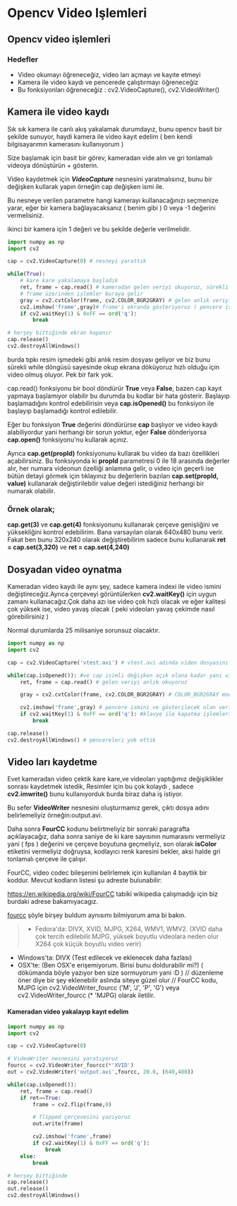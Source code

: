 # Opencv Video Işlemleri

## Opencv video işlemleri
### Hedefler

- Video okumayı öğreneceğiz, video ları açmayı ve kayıte etmeyi
- Kamera ile video kaydı ve pencerede çalıştırmayı öğreneceğiz
- Bu fonksiyonları öğreneceğiz : cv2.VideoCapture(), cv2.VideoWriter()

## Kamera ile video kaydı
Sık sık kamera ile canlı akış yakalamak durumdayız, bunu opencv basit bir şekilde sunuyor, haydi kamera ile video kayıt edelim ( ben kendi bilgisayarımın kamerasını kullanıyorum )

Size başlamak için basit bir görev, kameradan vide alın ve gri tonlamalı videoya dönüştürün + gösterin.

Video kaydetmek için ***VideoCapture*** nesnesini yaratmalısınız, bunu bir değişken kullarak yapın örneğin cap değişken ismi ile.

Bu nesneye verilen parametre hangi kamerayı kullanacağınızı seçmenize yarar, eğer bir kamera bağlayacaksanız ( benim gibi ) 0 veya -1 değerini vermelisiniz.

ikinci bir kamera için 1 değeri ve bu şekilde değerle verilmelidir.

```python
import numpy as np
import cv2

cap = cv2.VideoCapture(0) # nesneyi yarattık

while(True):
    # kare kare yakalamaya başladık
    ret, frame = cap.read() # kameradan gelen veriyi okuyoruz, sürekli dir.
    # frame üzerinden işlemler buraya gelir
    gray = cv2.cvtColor(frame, cv2.COLOR_BGR2GRAY) # gelen anlık veriyi gri tona çeviriyoruz
    cv2.imshow('frame',gray)# frame'i ekranda gösteriyoruz ( pencere ismi "frame" okunacak veri ise ikinci parametre olan gray dır tıpkı bir önceki derste resim işleme'de anlatılar gibi.
    if cv2.waitKey(1) & 0xFF == ord('q'):
        break

# herşey bittiğinde ekran kapanır
cap.release()
cv2.destroyAllWindows()
```

burda tıpkı resim işmedeki gibi anlık resim dosyası geliyor ve biz bunu sürekli while döngüsü sayesinde okup ekrana döküyoruz hızlı olduğu için video olmuş oluyor. Pek bir fark yok.

cap.read()  fonksiyonu bir bool döndürür **True** veya **False**, bazen cap kayıt yapmaya başlamıyor olabilir bu durumda bu kodlar bir hata gösterir. Başlayıp başlamadığını kontrol edebilirisin veya **cap.isOpened()** bu fonksiyon ile başlayıp başlamadığı kontrol edilebilir.

Eğer bu fonksiyon **True** değerini döndürürse **cap** başlıyor ve video kaydı alabiliyordur yani herhangi bir sorun yoktur, eğer **False** dönderiyorsa **cap.open()** fonksiyonu'nu kullarak açınız.

Ayrıca **cap.get(propId)** fonksiyonunu kullarak bu video da bazı özellikleri açabilirsiniz. Bu fonksiyonda ki **propId** parametresi 0 ile 18 arasında değerler alır, her numara videonun özelliği anlamına gelir, o video için geçerli ise bütün detayi görmek için tıklayınız bu değerlerin bazıları **cap.set(propId, value)** kullanarak  değiştirilebilir value değeri istediğiniz herhangi bir numarak olabilir.

### Örnek olarak;

**cap.get(3)** ve **cap.get(4)** fonksiyonunu kullanarak çerçeve genişliğini ve yüksekliğini kontrol edebilirim. Bana varsayılan olarak 640x480  bunu verir. Fakat ben bunu 320x240 olarak değiştirebilirim sadece bunu kullanarak **ret = cap.set(3,320)** ve **ret = cap.set(4,240)**

## Dosyadan video oynatma

Kameradan video kaydı ile aynı şey, sadece kamera indexi ile video ismini değiştireceğiz.Ayrıca çerçeveyi görüntülerken **cv2.waitKey()** için uygun zamanı kullanacağız.Çok daha azı ise video çok hızlı olacak ve eğer kalitesi çok yüksek ise, video yavaş olacak ( peki videoları yavaş çekimde nasıl görebilirsiniz )

Normal durumlarda 25 milisaniye sorunsuz olacaktır.

```python
import numpy as np
import cv2

cap = cv2.VideoCapture('vtest.avi') # vtest.avi adında video dosyasını acıyoruz

while(cap.isOpened()): #ve cap isimli değişken açık olana kadar yani video dosyası açık olduğu sürece
    ret, frame = cap.read() # gelen veriyi anlık okuyoruz

    gray = cv2.cvtColor(frame, cv2.COLOR_BGR2GRAY) # COLOR_BGR2GRAY modunda dönüştürdük

    cv2.imshow('frame',gray) # pencere ismini ve gösterilecek olan veriyi yazdık ve ekranda görüntü aldık
    if cv2.waitKey(1) & 0xFF == ord('q'): #klavye ile kapatma işlemlerini ekledik,klavye ile döngüyü yani veri okunmasını durdurmak için
        break

cap.release()
cv2.destroyAllWindows() # pencereleri yok ettik
```

## Video ları kaydetme
Evet kameradan video çektik kare kare,ve videoları yaptığımız değişiklikler sonrası kaydetmek istedik, Resimler için bu çok kolaydı , sadece **cv2.imwrite()** bunu kullanıyorduk burda biraz daha iş istiyor.

Bu sefer  **VideoWriter** nesnesini oluşturmamız gerek, çıktı dosya adını belirlemeliyiz örneğin:output.avi.

Daha sonra **FourCC** kodunu belirtmeliyiz bir sonraki paragrafta açıklayacağız, daha sonra saniye de ki kare sayısının numarasını vermeliyiz yani ( fps ) değerini ve çerçeve boyutuna geçmeliyiz, son olarak **isColor** etiketini vermeliyiz doğruysa, kodlayıcı renk karesini bekler, aksi halde gri tonlamalı çerçeve ile çalışır.

FourCC, video codec bileşenini belirlemek için kullanılan 4 baytlık bir koddur. Mevcut kodların listesi şu adreste bulunabilir:

https://en.wikipedia.org/wiki/FourCC tabiki wikipedia çalışmadığı için biz burdaki adrese bakamıyacagız.

[fourcc](http://www.free-codecs.com/guides/fourcc.htm) şöyle birşey buldum aynısımı bilmiyorum ama bi bakın.

> - Fedora'da: DIVX, XVID, MJPG, X264, WMV1, WMV2. (XVID daha çok tercih edilebilir.MJPG, yüksek boyutlu videolara neden olur X264 çok küçük boyutlu video verir)
- Windows'ta: DIVX (Test edilecek ve eklenecek daha fazlası)
- OSX'te: (Ben OSX'e erişemiyorum. Birisi bunu doldurabilir mi?) ( dökümanda böyle yazıyor ben size sormuyorum yani :D ) // düzenleme öner diye bir şey eklenebilir aslında siteye güzel olur //
FourCC kodu, MJPG için cv2.VideoWriter_fourcc ('M', 'J', 'P', 'G') veya cv2.VideoWriter_fourcc (* 'MJPG) olarak iletilir.


#### Kameradan video yakalayıp kayıt edelim

```python
import numpy as np
import cv2

cap = cv2.VideoCapture(0)

# VideoWriter nesnesini yaratıyoruz
fourcc = cv2.VideoWriter_fourcc(*'XVID')
out = cv2.VideoWriter('output.avi',fourcc, 20.0, (640,480))

while(cap.isOpened()):
    ret, frame = cap.read()
    if ret==True:
        frame = cv2.flip(frame,0)

        # flipped çerçevesini yazıyoruz
        out.write(frame)

        cv2.imshow('frame',frame)
        if cv2.waitKey(1) & 0xFF == ord('q'):
            break
    else:
        break

# herşey bittiğinde
cap.release()
out.release()
cv2.destroyAllWindows()
```
